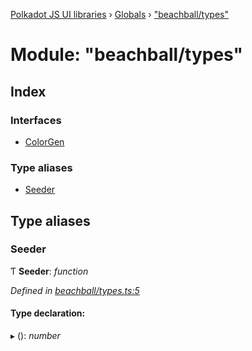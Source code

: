 [Polkadot JS UI libraries](../README.md) › [Globals](../globals.md) › ["beachball/types"](_beachball_types_.md)

# Module: "beachball/types"

## Index

### Interfaces

* [ColorGen](../interfaces/_beachball_types_.colorgen.md)

### Type aliases

* [Seeder](_beachball_types_.md#seeder)

## Type aliases

###  Seeder

Ƭ **Seeder**: *function*

*Defined in [beachball/types.ts:5](https://github.com/polkadot-js/ui/blob/e320d943a/packages/ui-shared/src/icons/beachball/types.ts#L5)*

#### Type declaration:

▸ (): *number*
